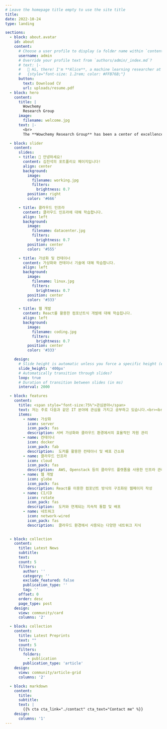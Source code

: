 ```yaml
---
# Leave the homepage title empty to use the site title
title:
date: 2022-10-24
type: landing

sections:
  - block: about.avatar
    id: about
    content:
      # Choose a user profile to display (a folder name within `content/authors/`)
      username: admin
      # Override your profile text from `authors/admin/_index.md`?
      # text: |-
      #   👋 Hi, there! I'm **Alice**, a machine learning researcher at Netflix.
      #   {style="font-size: 1.2rem; color: #FFB76B;"}
      button:
        text: Download CV
        url: uploads/resume.pdf
  - block: hero
    content:
      title: |
        Wowchemy
        Research Group
      image:
        filename: welcome.jpg
      text: |-
        <br>
        The **Wowchemy Research Group** has been a center of excellence for Artificial Intelligence research, teaching, and practice since its founding in 2016.

  - block: slider
    content:
      slides:
      - title: 👋 안녕하세요!
        content: 김진석의 포트폴리오 페이지입니다!
        align: center
        background:
          image:
            filename: working.jpg
            filters:
              brightness: 0.7
          position: right
          color: '#666'

      - title: 클라우드 인프라
        content: 클라우드 인프라에 대해 학습합니다.
        align: left
        background:
          image:
            filename: datacenter.jpg
            filters:
              brightness: 0.7
          position: center
          color: '#555'

      - title: 가상화 및 컨테이너
        content: 가상화와 컨테이너 기술에 대해 학습합니다.
        align: left
        background:
          image:
            filename: linux.jpg
            filters:
              brightness: 0.7
          position: center
          color: '#333'

      - title: 웹 개발
        content: React를 활용한 컴포넌트식 개발에 대해 학습힙니다.
        align: left
        background:
          image:
            filename: coding.jpg
            filters:
              brightness: 0.7
          position: center
          color: '#333'

    design:
      # Slide height is automatic unless you force a specific height (e.g. '400px')
      slide_height: '400px'
      # Automatically transition through slides?
      loop: true
      # Duration of transition between slides (in ms)
      interval: 2000

  - block: features
    content:
      title: <span style="font-size:75%">관심분야</span>
      text: 저는 주로 다음과 같은 IT 분야에 관심을 가지고 공부하고 있습니다.<br><br><br>
      items:
        - name: 가상화
          icon: server
          icon_pack: fas
          description: 서버 가상화와 클라우드 환경에서의 효율적인 자원 관리
        - name: 컨테이너
          icon: docker
          icon_pack: fab
          description:  도커를 활용한 컨테이너 및 배포 간소화
        - name: 클라우드 인프라
          icon: cloud
          icon_pack: fas
          description:  AWS, Openstack 등의 클라우드 플랫폼을 사용한 인프라 관리 및 서비스 배포
        - name: 웹 개발
          icon: globe
          icon_pack: fas
          description: React를 이용한 컴포넌트 방식의 구조화된 웹페이지 작성
        - name: CI/CD
          icon: rotate
          icon_pack: fas
          description:  도커와 연계되는 지속적 통합 및 배포
        - name: 네트워크
          icon: network-wired
          icon_pack: fas
          description:  클라우드 환경에서 사용되는 다양한 네트워크 지식

  
  - block: collection
    content:
      title: Latest News
      subtitle:
      text:
      count: 5
      filters:
        author: ''
        category: ''
        exclude_featured: false
        publication_type: ''
        tag: ''
      offset: 0
      order: desc
      page_type: post
    design:
      view: community/card
      columns: '2'

  - block: collection
    content:
      title: Latest Preprints
      text: ""
      count: 5
      filters:
        folders:
          - publication
        publication_type: 'article'
    design:
      view: community/article-grid
      columns: '2'

  - block: markdown
    content:
      title:
      subtitle:
      text: |
        {{% cta cta_link="./contact" cta_text="Contact me" %}}
    design:
      columns: '1'
---
```

